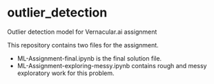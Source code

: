 # outlier_detection
Outlier detection model for Vernacular.ai assignment 

This repository contains two files for the assignment.

* ML-Assignment-final.ipynb is the final solution file.
* ML-Assignment-exploring-messy.ipynb contains rough and messy exploratory work for this problem.
